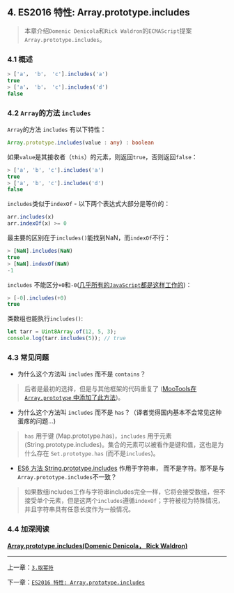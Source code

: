 ## 4. ES2016 特性: Array.prototype.includes

> 本章介绍`Domenic Denicola`和`Rick Waldron`的`ECMAScript`提案 `Array.prototype.includes`。 

### 4.1 概述

```js
> ['a'， 'b'， 'c'].includes('a')
true
> ['a'， 'b'， 'c'].includes('d')
false
```

### 4.2 `Array`的方法 `includes`

`Array`的方法 `includes` 有以下特性： 

```ts
Array.prototype.includes(value : any) : boolean
``` 

如果`value`是其接收者（`this`）的元素，则返回`true`，否则返回`false`： 

```js
> ['a', 'b', 'c'].includes('a')
true
> ['a', 'b', 'c'].includes('d')
false
```

`includes`类似于`indexOf` - 以下两个表达式大部分是等价的： 

```js
arr.includes(x)
arr.indexOf(x) >= 0
```

最主要的区别在于`includes()`能找到NaN，而`indexOf`不行： 

```js
> [NaN].includes(NaN)
true
> [NaN].indexOf(NaN)
-1
```

`includes` 不能区分`+0`和`-0`([几乎所有的`JavaScript`都是这样工作的](http://speakingjs.com/es5/ch11.html#two_zeros))： 

```js
> [-0].includes(+0)
true
```

类数组也能执行`includes()`: 

```js
let tarr = Uint8Array.of(12, 5, 3);
console.log(tarr.includes(5)); // true
```

### 4.3 常见问题 

* 为什么这个方法叫 `includes` 而不是 `contains`？ 

>后者是最初的选择，但是与其他框架的代码重复了 ([MooTools在 `Array.prototype` 中添加了此方法](https://esdiscuss.org/topic/having-a-non-enumerable-array-prototype-contains-may-not-be-web-compatible))。 

* 为什么这个方法叫 `includes` 而不是 `has`？（译者觉得国内基本不会常见这种蛋疼的问题...) 

>`has` 用于键 (Map.prototype.has)，`includes` 用于元素 (String.prototype.includes)。集合的元素可以被看作是键和值，这也是为什么存在 `Set.prototype.has` (而不是`includes`)。 

* [ES6 方法 String.prototype.includes](http://exploringjs.com/es6/ch_strings.html#_checking-for-containment-and-repeating-strings) 作用于字符串， 而不是字符。那不是与`Array.prototype.includes`不一致？ 


>如果数组includes工作与字符串includes完全一样，它将会接受数组，但不接受单个元素，但是这两个`includes`遵循`indexOf`；字符被视为特殊情况， 并且字符串具有任意长度作为一般情况。

### 4.4 加深阅读

[**Array.prototype.includes(Domenic Denicola， Rick Waldron)**](https://github.com/tc39/Array.prototype.includes/) 

--- 

上一章：[`3.取幂符`](https://ecmascript-china.github.io/Exploring-ES2016-and-ES2017/3.取幂符)

下一章：[`ES2016 特性: Array.prototype.includes`](https://brickcarvingartist.github.io/Setting-up-ES6/3.%E5%9C%A8%E6%B5%8F%E8%A7%88%E5%99%A8%E5%92%8CNode.js%E4%B8%8A%E5%AE%89%E8%A3%85Babel)
